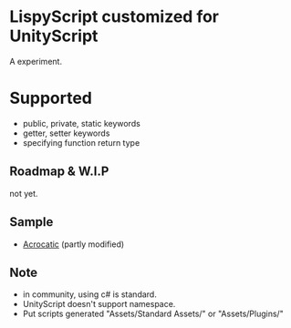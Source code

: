# LispyScript customized for UnityScript
A experiment.

# Supported
- public, private, static keywords
- getter, setter keywords
- specifying function return type

## Roadmap & W.I.P
not yet.

## Sample
- [Acrocatic](https://github.com/sntulix/Acrocatic_uLispy_test) (partly modified)

## Note
- in community, using c# is standard.
- UnityScript doesn't support namespace.
- Put scripts generated "Assets/Standard Assets/" or "Assets/Plugins/"
